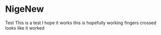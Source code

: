 # NigeNew
Test
This is a test 
I hope it works
this is hopefully working
fingers crossed
looks like it worked
